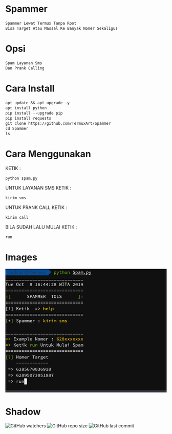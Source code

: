 # Spammer
```
Spammer Lewat Termux Tanpa Root
Bisa Target Atau Massal Ke Banyak Nomer Sekaligus
```

# Opsi
```
Spam Layanan Sms
Dan Prank Calling
```

# Cara Install
```
apt update && apt upgrade -y
apt install python
pip install --upgrade pip
pip install requests
git clone https://github.com/TermuxArt/Spammer
cd Spammer
ls
```

# Cara Menggunakan
KETIK :
```
python spam.py
```
UNTUK LAYANAN SMS KETIK :
```
kirim sms
```
UNTUK PRANK  CALL KETIK :
```
kirim call
```
BILA SUDAH LALU MULAI KETIK :
```
run
```

# Images

<img src="Image/Spam.png">


# Shadow

![GitHub watchers](https://img.shields.io/github/watchers/oxyda-fox/TermuxArt/Spammer?color=red&label=Watched%20by&style=flat-square)    ![GitHub repo size](https://img.shields.io/github/repo-size/oxyda-fox/TermuxArt/Spammer?color=red&style=flat-square) ![GitHub last commit](https://img.shields.io/github/last-commit/oxyda-fox/TermuxArt/Spammer?style=flat-square)


